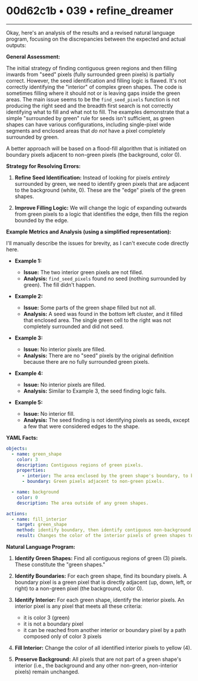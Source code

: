 # 00d62c1b • 039 • refine_dreamer

---
Okay, here's an analysis of the results and a revised natural language program, focusing on the discrepancies between the expected and actual outputs:

**General Assessment:**

The initial strategy of finding contiguous green regions and then filling inwards from "seed" pixels (fully surrounded green pixels) is partially correct. However, the seed identification and filling logic is flawed.  It's not correctly identifying the "interior" of complex green shapes. The code is sometimes filling where it should not or is leaving gaps inside the green areas. The main issue seems to be the `find_seed_pixels` function is not producing the right seed and the breadth first search is not correctly identifying what to fill and what not to fill. The examples demonstrate that a simple "surrounded by green" rule for seeds isn't sufficient, as green shapes can have various configurations, including single-pixel wide segments and enclosed areas that *do not* have a pixel completely surrounded by green.

A better approach will be based on a flood-fill algorithm that is initiated on boundary pixels adjacent to non-green pixels (the background, color 0).

**Strategy for Resolving Errors:**

1.  **Refine Seed Identification:** Instead of looking for pixels *entirely* surrounded by green, we need to identify green pixels that are adjacent to the background (white, 0). These are the "edge" pixels of the green shapes.

2.  **Improve Filling Logic:** We will change the logic of expanding outwards from green pixels to a logic that identifies the edge, then fills the region bounded by the edge.

**Example Metrics and Analysis (using a simplified representation):**

I'll manually describe the issues for brevity, as I can't execute code directly here.

*   **Example 1:**
    *   **Issue:** The two interior green pixels are not filled.
    *   **Analysis:** `find_seed_pixels` found no seed (nothing surrounded by green). The fill didn't happen.

*   **Example 2:**
    *   **Issue:** Some parts of the green shape filled but not all.
    *   **Analysis:** A seed was found in the bottom left cluster, and it filled that enclosed area. The single green cell to the right was not completely surrounded and did not seed.

*   **Example 3:**
    *   **Issue:** No interior pixels are filled.
    *   **Analysis:** There are no "seed" pixels by the original definition because there are no fully surrounded green pixels.

*   **Example 4:**
    *   **Issue:** No interior pixels are filled.
    *   **Analysis:** Similar to Example 3, the seed finding logic fails.

*   **Example 5:**
    *   **Issue:** No interior fill.
    *   **Analysis:** The seed finding is not identifying pixels as seeds, except a few that were considered edges to the shape.

**YAML Facts:**

```yaml
objects:
  - name: green_shape
    color: 3
    description: Contiguous regions of green pixels.
    properties:
      - interior: The area enclosed by the green shape's boundary, to be filled.
      - boundary: Green pixels adjacent to non-green pixels.

  - name: background
    color: 0
    description: The area outside of any green shapes.

actions:
  - name: fill_interior
    target: green_shape
    method: identify boundary, then identify contiguous non-background and non-boundary pixels, change color to yellow.
    result: Changes the color of the interior pixels of green shapes to yellow (4).
```

**Natural Language Program:**

1.  **Identify Green Shapes:** Find all contiguous regions of green (3) pixels. These constitute the "green shapes."

2.  **Identify Boundaries:** For each green shape, find its boundary pixels. A boundary pixel is a green pixel that is directly adjacent (up, down, left, or right) to a non-green pixel (the background, color 0).

3. **Identify Interior:** For each green shape, identify the interior pixels. An interior pixel is any pixel that meets all these criteria:
    *   it is color 3 (green)
    *   it is not a boundary pixel
    *   it can be reached from another interior or boundary pixel by a path composed only of color 3 pixels

4.  **Fill Interior:** Change the color of all identified interior pixels to yellow (4).

5.  **Preserve Background:** All pixels that are not part of a green shape's interior (i.e., the background and any other non-green, non-interior pixels) remain unchanged.

